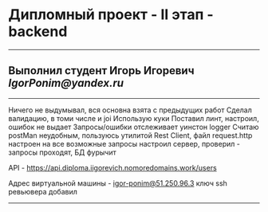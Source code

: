 # Дипломный проект - II этап - backend
___________________________
## Выполнил студент Игорь Игоревич _IgorPonim@yandex.ru_
_________________________

Ничего не выдумывал, вся основна взята с предыдущих работ
Сделал валидацию, в томи числе и joi 
Использую куки
Поставил линт, настроил, ошибок не выдает
Запросы/ошибки отслеживает уинстон logger
Считаю postMan неудобным, пользуюсь утилитой Rest Client, файл request.http настроен на все возможные запросы
настроил сервер, проверил - запросы проходят, БД фурычит

API - https://api.diploma.iigorevich.nomoredomains.work/users

Адрес виртуальной машины -  igor-ponim@51.250.96.3
ключ ssh ревьювера добавил

_________________________
